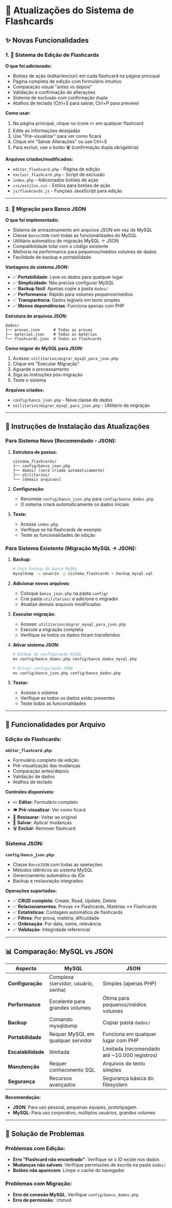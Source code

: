 # 🚀 Atualizações do Sistema de Flashcards

## ✨ Novas Funcionalidades

### 1. 📝 Sistema de Edição de Flashcards

**O que foi adicionado:**
- Botões de ação (editar/excluir) em cada flashcard na página principal
- Página completa de edição com formulário intuitivo
- Comparação visual "antes vs depois"
- Validação e confirmação de alterações
- Sistema de exclusão com confirmação dupla
- Atalhos de teclado (Ctrl+S para salvar, Ctrl+P para preview)

**Como usar:**
1. Na página principal, clique no ícone ✏️ em qualquer flashcard
2. Edite as informações desejadas
3. Use "Pré-visualizar" para ver como ficará
4. Clique em "Salvar Alterações" ou use Ctrl+S
5. Para excluir, use o botão 🗑️ (confirmação dupla obrigatória)

**Arquivos criados/modificados:**
- `editar_flashcard.php` - Página de edição
- `excluir_flashcard.php` - Script de exclusão
- `index.php` - Adicionados botões de ação
- `css/estilos.css` - Estilos para botões de ação
- `js/flashcards.js` - Funções JavaScript para edição

---

### 2. 💾 Migração para Banco JSON

**O que foi implementado:**
- Sistema de armazenamento em arquivos JSON em vez de MySQL
- Classe `BancoJSON` com todas as funcionalidades do MySQL
- Utilitário automático de migração MySQL → JSON
- Compatibilidade total com o código existente
- Melhoria na performance para pequenos/médios volumes de dados
- Facilidade de backup e portabilidade

**Vantagens do sistema JSON:**
- ✅ **Portabilidade**: Leve os dados para qualquer lugar
- ✅ **Simplicidade**: Não precisa configurar MySQL
- ✅ **Backup fácil**: Apenas copie a pasta `dados/`
- ✅ **Performance**: Rápido para volumes pequenos/médios
- ✅ **Transparência**: Dados legíveis em texto simples
- ✅ **Menos dependências**: Funciona apenas com PHP

**Estrutura de arquivos JSON:**
```
dados/
├── provas.json      # Todas as provas
├── materias.json    # Todas as matérias
└── flashcards.json  # Todos os flashcards
```

**Como migrar do MySQL para JSON:**
1. Acesse: `utilitarios/migrar_mysql_para_json.php`
2. Clique em "Executar Migração"
3. Aguarde o processamento
4. Siga as instruções pós-migração
5. Teste o sistema

**Arquivos criados:**
- `config/banco_json.php` - Nova classe de dados
- `utilitarios/migrar_mysql_para_json.php` - Utilitário de migração

---

## 🔧 Instruções de Instalação das Atualizações

### Para Sistema Novo (Recomendado - JSON):

1. **Estrutura de pastas:**
   ```
   sistema_flashcards/
   ├── config/banco_json.php
   ├── dados/ (será criada automaticamente)
   ├── utilitarios/
   └── [demais arquivos]
   ```

2. **Configuração:**
   - Renomeie `config/banco_json.php` para `config/banco_dados.php`
   - O sistema criará automaticamente os dados iniciais

3. **Teste:**
   - Acesse `index.php`
   - Verifique se há flashcards de exemplo
   - Teste as funcionalidades de edição

### Para Sistema Existente (Migração MySQL → JSON):

1. **Backup:**
   ```bash
   # Faça backup do banco MySQL
   mysqldump -u usuario -p sistema_flashcards > backup_mysql.sql
   ```

2. **Adicionar novos arquivos:**
   - Coloque `banco_json.php` na pasta `config/`
   - Crie pasta `utilitarios/` e adicione o migrador
   - Atualize demais arquivos modificados

3. **Executar migração:**
   - Acesse: `utilitarios/migrar_mysql_para_json.php`
   - Execute a migração completa
   - Verifique se todos os dados foram transferidos

4. **Ativar sistema JSON:**
   ```bash
   # Backup da configuração MySQL
   mv config/banco_dados.php config/banco_dados_mysql.php
   
   # Ativar configuração JSON
   mv config/banco_json.php config/banco_dados.php
   ```

5. **Testar:**
   - Acesse o sistema
   - Verifique se todos os dados estão presentes
   - Teste todas as funcionalidades

---

## 🎯 Funcionalidades por Arquivo

### Edição de Flashcards:

**`editar_flashcard.php`:**
- Formulário completo de edição
- Pré-visualização das mudanças
- Comparação antes/depois
- Validação de dados
- Atalhos de teclado

**Controles disponíveis:**
- ✏️ **Editar**: Formulário completo
- 👁️ **Pré-visualizar**: Ver como ficará
- 🔄 **Restaurar**: Voltar ao original
- 💾 **Salvar**: Aplicar mudanças
- 🗑️ **Excluir**: Remover flashcard

### Sistema JSON:

**`config/banco_json.php`:**
- Classe `BancoJSON` com todas as operações
- Métodos idênticos ao sistema MySQL
- Gerenciamento automático de IDs
- Backup e restauração integrados

**Operações suportadas:**
- ✅ **CRUD completo**: Create, Read, Update, Delete
- ✅ **Relacionamentos**: Provas ↔ Flashcards, Matérias ↔ Flashcards
- ✅ **Estatísticas**: Contagem automática de flashcards
- ✅ **Filtros**: Por prova, matéria, dificuldade
- ✅ **Ordenação**: Por data, nome, relevância
- ✅ **Validação**: Integridade referencial

---

## 📊 Comparação: MySQL vs JSON

| Aspecto | MySQL | JSON |
|---------|-------|------|
| **Configuração** | Complexa (servidor, usuário, senha) | Simples (apenas PHP) |
| **Performance** | Excelente para grandes volumes | Ótima para pequenos/médios volumes |
| **Backup** | Comando mysqldump | Copiar pasta `dados/` |
| **Portabilidade** | Requer MySQL em qualquer servidor | Funciona em qualquer lugar com PHP |
| **Escalabilidade** | Ilimitada | Limitada (recomendado até ~10.000 registros) |
| **Manutenção** | Requer conhecimento SQL | Arquivos de texto simples |
| **Segurança** | Recursos avançados | Segurança básica do filesystem |

**Recomendação:**
- **JSON**: Para uso pessoal, pequenas equipes, prototipagem
- **MySQL**: Para uso corporativo, múltiplos usuários, grandes volumes

---

## 🐛 Solução de Problemas

### Problemas com Edição:
- **Erro "Flashcard não encontrado"**: Verifique se o ID existe nos dados
- **Mudanças não salvam**: Verifique permissões de escrita na pasta `dados/`
- **Botões não aparecem**: Limpe o cache do navegador

### Problemas com Migração:
- **Erro de conexão MySQL**: Verifique `config/banco_dados.php`
- **Erro de permissão**: `chmod
